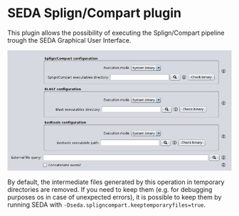 SEDA Splign/Compart plugin
=================

This plugin allows the possibility of executing the Splign/Compart pipeline trough the SEDA Graphical User Interface. 

![SEDA Splign/Compart Operation Screenshot](seda-screenshot.png)

By default, the intermediate files generated by this operation in temporary directories are removed. If you need to keep them (e.g. for debugging purposes os in case of unexpected errors), it is possible to keep them by running SEDA with `-Dseda.spligncompart.keeptemporaryfiles=true`.
